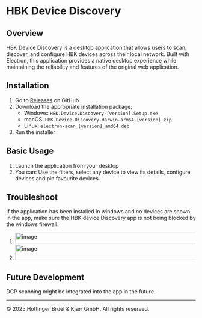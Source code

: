 # HBK Device Discovery

## Overview

HBK Device Discovery is a desktop application that allows users to scan, discover, and configure HBK devices across their local network. Built with Electron, this application provides a native desktop experience while maintaining the reliability and features of the original web application.

## Installation

1. Go to [Releases](https://github.com/HBM/electron-scan/releases) on GitHub
2. Download the appropriate installation package:
   - Windows: `HBK.Device.Discovery-[version].Setup.exe`
   - macOS: `HBK.Device.Discovery-darwin-arm64-[version].zip`
   - Linux: `electron-scan_[version]_amd64.deb`
3. Run the installer

## Basic Usage

1. Launch the application from your desktop
2. You can: Use the filters, select any device to view its details, configure devices and pin favourite devices.

## Troubleshoot

 If the application has been installed in windows and no devices are shown in the app, make sure the HBK device Discovery app is not being blocked by the windows firewall.
1. <img width="587" height="29" alt="image" src="https://github.com/user-attachments/assets/621253f5-8445-48ff-b431-30c01a6cdbca" />


2. <img width="561" height="41" alt="image" src="https://github.com/user-attachments/assets/6614fefe-5948-4690-9c98-6f25dd25df8e" />

## Future Development

DCP scanning might be integrated into the app in the future.





   
---

© 2025 Hottinger Brüel & Kjær GmbH. All rights reserved.
